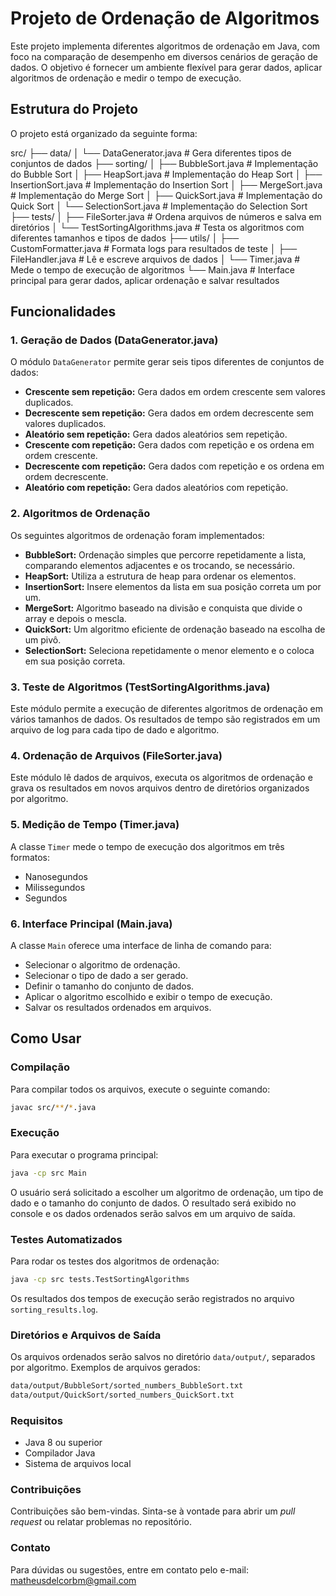 # Projeto de Ordenação de Algoritmos

Este projeto implementa diferentes algoritmos de ordenação em Java, com foco na comparação de desempenho em diversos cenários de geração de dados. O objetivo é fornecer um ambiente flexível para gerar dados, aplicar algoritmos de ordenação e medir o tempo de execução.

## Estrutura do Projeto

O projeto está organizado da seguinte forma:

src/
├── data/
│   └── DataGenerator.java       # Gera diferentes tipos de conjuntos de dados
├── sorting/
│   ├── BubbleSort.java          # Implementação do Bubble Sort
│   ├── HeapSort.java            # Implementação do Heap Sort
│   ├── InsertionSort.java       # Implementação do Insertion Sort
│   ├── MergeSort.java           # Implementação do Merge Sort
│   ├── QuickSort.java           # Implementação do Quick Sort
│   └── SelectionSort.java       # Implementação do Selection Sort
├── tests/
│   ├── FileSorter.java          # Ordena arquivos de números e salva em diretórios
│   └── TestSortingAlgorithms.java # Testa os algoritmos com diferentes tamanhos e tipos de dados
├── utils/
│   ├── CustomFormatter.java     # Formata logs para resultados de teste
│   ├── FileHandler.java         # Lê e escreve arquivos de dados
│   └── Timer.java               # Mede o tempo de execução de algoritmos
└── Main.java                    # Interface principal para gerar dados, aplicar ordenação e salvar resultados

## Funcionalidades

### 1. Geração de Dados (DataGenerator.java)
O módulo `DataGenerator` permite gerar seis tipos diferentes de conjuntos de dados:
- **Crescente sem repetição:** Gera dados em ordem crescente sem valores duplicados.
- **Decrescente sem repetição:** Gera dados em ordem decrescente sem valores duplicados.
- **Aleatório sem repetição:** Gera dados aleatórios sem repetição.
- **Crescente com repetição:** Gera dados com repetição e os ordena em ordem crescente.
- **Decrescente com repetição:** Gera dados com repetição e os ordena em ordem decrescente.
- **Aleatório com repetição:** Gera dados aleatórios com repetição.

### 2. Algoritmos de Ordenação
Os seguintes algoritmos de ordenação foram implementados:
- **BubbleSort:** Ordenação simples que percorre repetidamente a lista, comparando elementos adjacentes e os trocando, se necessário.
- **HeapSort:** Utiliza a estrutura de heap para ordenar os elementos.
- **InsertionSort:** Insere elementos da lista em sua posição correta um por um.
- **MergeSort:** Algoritmo baseado na divisão e conquista que divide o array e depois o mescla.
- **QuickSort:** Um algoritmo eficiente de ordenação baseado na escolha de um pivô.
- **SelectionSort:** Seleciona repetidamente o menor elemento e o coloca em sua posição correta.

### 3. Teste de Algoritmos (TestSortingAlgorithms.java)
Este módulo permite a execução de diferentes algoritmos de ordenação em vários tamanhos de dados. Os resultados de tempo são registrados em um arquivo de log para cada tipo de dado e algoritmo.

### 4. Ordenação de Arquivos (FileSorter.java)
Este módulo lê dados de arquivos, executa os algoritmos de ordenação e grava os resultados em novos arquivos dentro de diretórios organizados por algoritmo.

### 5. Medição de Tempo (Timer.java)
A classe `Timer` mede o tempo de execução dos algoritmos em três formatos:
- Nanosegundos
- Milissegundos
- Segundos

### 6. Interface Principal (Main.java)
A classe `Main` oferece uma interface de linha de comando para:
- Selecionar o algoritmo de ordenação.
- Selecionar o tipo de dado a ser gerado.
- Definir o tamanho do conjunto de dados.
- Aplicar o algoritmo escolhido e exibir o tempo de execução.
- Salvar os resultados ordenados em arquivos.

## Como Usar

### Compilação
Para compilar todos os arquivos, execute o seguinte comando:

```bash
javac src/**/*.java
```

### Execução

Para executar o programa principal:

```bash
java -cp src Main
```

O usuário será solicitado a escolher um algoritmo de ordenação, um tipo de dado e o tamanho do conjunto de dados. O resultado será exibido no console e os dados ordenados serão salvos em um arquivo de saída.

### Testes Automatizados
Para rodar os testes dos algoritmos de ordenação:

```bash
java -cp src tests.TestSortingAlgorithms
```

Os resultados dos tempos de execução serão registrados no arquivo `sorting_results.log`.

### Diretórios e Arquivos de Saída

Os arquivos ordenados serão salvos no diretório `data/output/`, separados por algoritmo. Exemplos de arquivos gerados:

```bash
data/output/BubbleSort/sorted_numbers_BubbleSort.txt
data/output/QuickSort/sorted_numbers_QuickSort.txt
```

### Requisitos
- Java 8 ou superior
- Compilador Java
- Sistema de arquivos local

### Contribuições
Contribuições são bem-vindas. Sinta-se à vontade para abrir um _pull request_ ou relatar problemas no repositório.

### Contato
Para dúvidas ou sugestões, entre em contato pelo e-mail: [matheusdelcorbm@gmail.com](mailto:matheusdelcorbm@gmail.com)
